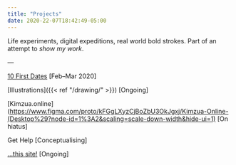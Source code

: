 ```yaml
---
title: "Projects"
date: 2020-22-07T18:42:49-05:00
---
```


Life experiments, digital expeditions, real world bold strokes. Part of an attempt to *show my work*.

—


[10 First Dates](http://tiny.cc/10FD) [Feb–Mar 2020]

[Illustrations]({{< ref "/drawing/" >}}) [Ongoing]

[Kimzua.online](https://www.figma.com/proto/kFGgLXyzCjBoZbU3OkJgxj/Kimzua-Online-(Desktop%29?node-id=1%3A2&scaling=scale-down-width&hide-ui=1) [On hiatus]

Get Help [Conceptualising]

[…this site!](thissite) [Ongoing]
